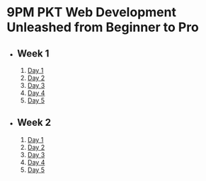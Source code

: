 # 9PM PKT Web Development Unleashed from Beginner to Pro

- ## Week 1

   1. [Day 1](https://www.facebook.com/iCodeguru/videos/1356852915737911)
   2. [Day 2](https://www.facebook.com/iCodeguru/videos/994301895924454)
   3. [Day 3](https://www.facebook.com/iCodeguru/videos/1140582220856643)
   4. [Day 4](https://www.facebook.com/iCodeguru/videos/953312003451864)
   5. [Day 5](https://www.facebook.com/watch/?v=3881294105417181)

- ## Week 2

   1. [Day 1](https://www.facebook.com/iCodeguru/videos/638464178543177)
   2. [Day 2](https://www.facebook.com/iCodeguru/videos/587990241064164)
   3. [Day 3](https://www.facebook.com/iCodeguru/videos/591675197242928)
   4. [Day 4](https://www.facebook.com/iCodeguru/videos/665313062638205)
   5. [Day 5](https://www.facebook.com/iCodeguru/videos/1155964815489647)

<!-- - ## Week 

   1. [Day 1](https://www.facebook.com/iCodeguru/videos/611082918359362)
   2. [Day 2]()
   3. [Day 3]()
   4. [Day 4]()
   5. [Day 5]() -->

<!-- - ## Week 

   1. [Day 1]()
   2. [Day 2]()
   3. [Day 3]()
   4. [Day 4]()
   5. [Day 5]() -->